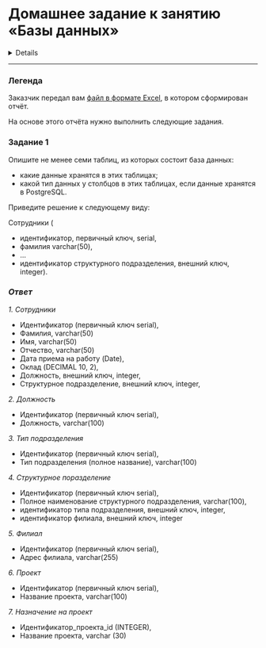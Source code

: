 # Домашнее задание к занятию «Базы данных»

<details>

### Инструкция по выполнению домашнего задания

1. Сделайте fork [репозитория c шаблоном решения](https://github.com/netology-code/sys-pattern-homework) к себе в Github и переименуйте его по названию или номеру занятия, например, https://github.com/имя-вашего-репозитория/gitlab-hw или https://github.com/имя-вашего-репозитория/8-03-hw).
2. Выполните клонирование этого репозитория к себе на ПК с помощью команды `git clone`.
3. Выполните домашнее задание и заполните у себя локально этот файл README.md:
   - впишите вверху название занятия и ваши фамилию и имя;
   - в каждом задании добавьте решение в требуемом виде: текст/код/скриншоты/ссылка;
   - для корректного добавления скриншотов воспользуйтесь инструкцией [«Как вставить скриншот в шаблон с решением»](https://github.com/netology-code/sys-pattern-homework/blob/main/screen-instruction.md);
   - при оформлении используйте возможности языка разметки md. Коротко об этом можно посмотреть в [инструкции по MarkDown](https://github.com/netology-code/sys-pattern-homework/blob/main/md-instruction.md).
4. После завершения работы над домашним заданием сделайте коммит (`git commit -m "comment"`) и отправьте его на Github (`git push origin`).
5. Для проверки домашнего задания преподавателем в личном кабинете прикрепите и отправьте ссылку на решение в виде md-файла в вашем Github.
6. Любые вопросы задавайте в чате учебной группы и/или в разделе «Вопросы по заданию» в личном кабинете.

Желаем успехов в выполнении домашнего задания.

</details>

---
### Легенда

Заказчик передал вам [файл в формате Excel](https://github.com/netology-code/sdb-homeworks/blob/main/resources/hw-12-1.xlsx), в котором сформирован отчёт. 

На основе этого отчёта нужно выполнить следующие задания.

### Задание 1

Опишите не менее семи таблиц, из которых состоит база данных:

- какие данные хранятся в этих таблицах;
- какой тип данных у столбцов в этих таблицах, если данные хранятся в PostgreSQL.

Приведите решение к следующему виду:

Сотрудники (

- идентификатор, первичный ключ, serial,
- фамилия varchar(50),
- ...
- идентификатор структурного подразделения, внешний ключ, integer).

### *Ответ*

*1. Сотрудники*
   - Идентификатор (первичный ключ serial),
   - Фамилия, varchar(50)
   - Имя, varchar(50)
   - Отчество, varchar(50)
   - Дата приема на работу (Date),
   - Оклад (DECIMAL 10, 2),
   - Должность, внешний ключ, integer,
   - Структурное подразделение, внешний ключ, integer,

*2. Должность*
   - Идентификатор (первичный ключ serial),
   - Должность, varchar(100)

*3. Тип подразделения*
   - Идентификатор (первичный ключ serial),
   - Тип подразделения (полное название), varchar(100)

*4. Структурное поразделение*
   - Идентификатор (первичный ключ serial),
   - Полное наименование структурного подразделения, varchar(100),
   - идентификатор типа подразделения, внешний ключ, integer,
   - идентификатор филиала, внешний ключ, integer

*5.  Филиал*
   - Идентификатор (первичный ключ serial),
   - Адрес филиала, varchar(255)

*6. Проект*
   - Идентификатор (первичный ключ serial),
   - Название проекта, varchar(100)

*7. Назначение на проект*
   - Идентификатор_проекта_id (INTEGER),
   - Название проекта, varchar (30)



